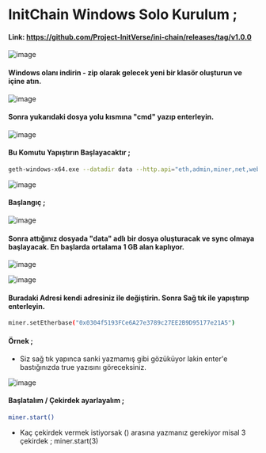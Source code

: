 
# InitChain Windows Solo Kurulum ; 

#### Link: https://github.com/Project-InitVerse/ini-chain/releases/tag/v1.0.0

![image](https://github.com/user-attachments/assets/9a7697ea-10cf-44fb-bff8-dab2872a5e09)

#### Windows olanı indirin - zip olarak gelecek yeni bir klasör oluşturun ve içine atın.

![image](https://github.com/user-attachments/assets/4457d1ad-3f5a-4bb2-bd57-88b10da7a661)

#### Sonra yukarıdaki dosya yolu kısmına "cmd" yazıp enterleyin.

![image](https://github.com/user-attachments/assets/1fdb3bf2-e34f-4324-9a6b-0a29dab368cb)

#### Bu Komutu Yapıştırın Başlayacaktır ;

```bash
geth-windows-x64.exe --datadir data --http.api="eth,admin,miner,net,web3,personal" --allow-insecure-unlock --testnet console
```

![image](https://github.com/user-attachments/assets/0a2fc8fe-4f64-4071-a177-0c5ec4bb5991)


#### Başlangıç ; 

![image](https://github.com/user-attachments/assets/f4c29dc4-2c07-4e54-9d74-17fb52ead0dd)

#### Sonra attığınız dosyada "data" adlı bir dosya oluşturacak ve sync olmaya başlayacak. En başlarda ortalama 1 GB alan kaplıyor.

![image](https://github.com/user-attachments/assets/7790bc59-9803-471b-a276-10575472db50)

![image](https://github.com/user-attachments/assets/62ea8b5d-cc81-4be8-b34a-72d2e94c5258)

#### Buradaki Adresi kendi adresiniz ile değiştirin. Sonra Sağ tık ile yapıştırıp enterleyin.

```bash
miner.setEtherbase("0x0304f5193FCe6A27e3789c27EE2B9D95177e21A5")
```

#### Örnek ; 

- Siz sağ tık yapınca sanki yazmamış gibi gözüküyor lakin enter'e bastığınızda true yazısını göreceksiniz.

![image](https://github.com/user-attachments/assets/6a399710-e2fa-4304-9509-7a8f6e2bdc67)

#### Başlatalım / Çekirdek ayarlayalım ; 

```bash
miner.start()
```

- Kaç çekirdek vermek istiyorsak () arasına yazmanız gerekiyor misal 3 çekirdek ; miner.start(3)
